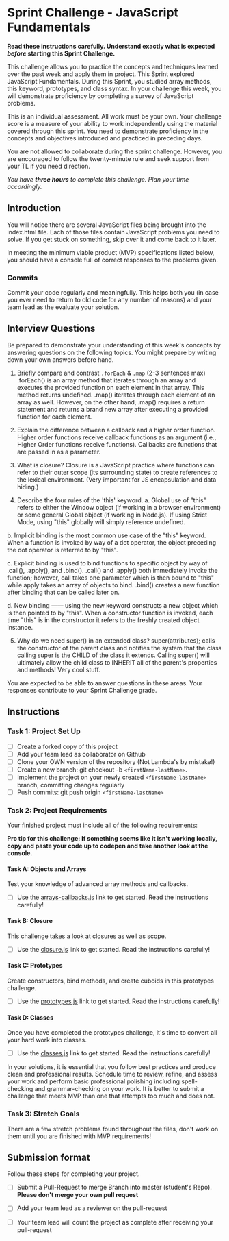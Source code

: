 # Sprint Challenge - JavaScript Fundamentals

**Read these instructions carefully. Understand exactly what is expected _before_ starting this Sprint Challenge.**

This challenge allows you to practice the concepts and techniques learned over the past week and apply them in project. This Sprint explored JavaScript Fundamentals. During this Sprint, you studied array methods, this keyword, prototypes, and class syntax. In your challenge this week, you will demonstrate proficiency by completing a survey of JavaScript problems.

This is an individual assessment. All work must be your own. Your challenge score is a measure of your ability to work independently using the material covered through this sprint. You need to demonstrate proficiency in the concepts and objectives introduced and practiced in preceding days.

You are not allowed to collaborate during the sprint challenge. However, you are encouraged to follow the twenty-minute rule and seek support from your TL if you need direction. 

_You have **three hours** to complete this challenge. Plan your time accordingly._


## Introduction

You will notice there are several JavaScript files being brought into the index.html file.  Each of those files contain JavaScript problems you need to solve.  If you get stuck on something, skip over it and come back to it later.

In meeting the minimum viable product (MVP) specifications listed below, you should have a console full of correct responses to the problems given.

### Commits

Commit your code regularly and meaningfully. This helps both you (in case you ever need to return to old code for any number of reasons) and your team lead as the evaluate your solution.

## Interview Questions

Be prepared to demonstrate your understanding of this week's concepts by answering questions on the following topics. You might prepare by writing down your own answers before hand.

1. Briefly compare and contrast `.forEach` & `.map` (2-3 sentences max)
  .forEach() is an array method that iterates through an array and executes the provided function on each element in that array. This method returns undefined.
  .map() iterates through each element of an array as well. However, on the other hand, .map() requires a return statement and returns a brand new array after executing a provided function for each element.

2. Explain the difference between a callback and a higher order function.
  Higher order functions receive callback functions as an argument (i.e., Higher Order functions receive functions). Callbacks are functions that are passed in as a parameter.

3. What is closure?
  Closure is a JavaScript practice where functions can refer to their outer scope (its surrounding state) to create references to the lexical environment. (Very important for JS encapsulation and data hiding.)

4. Describe the four rules of the 'this' keyword.
  a. Global use of "this" refers to either the Window object (if working in a browser environment) or some general Global object (if working in Node.js). If using Strict Mode, using "this" globally will simply reference undefined.

  b. Implicit binding is the most common use case of the "this" keyword. When a function is invoked by way of a dot operator, the object preceding the dot operator is referred to by "this".

  c. Explicit binding is used to bind functions to specific object by way of .call(), .apply(), and .bind(). .call() and .apply() both immediately invoke the function; however, call takes one parameter which is then bound to "this" while apply takes an array of objects to bind. 
  .bind() creates a new function after binding that can be called later on.

  d. New binding —— using the new keyword constructs a new object which is then pointed to by "this". When a constructor function is invoked, each time "this" is in the constructor it refers to the freshly created object instance.

5. Why do we need super() in an extended class?
  super(attributes); calls the constructor of the parent class and notifies the system that the class calling super is the CHILD of the class it extends. Calling super() will ultimately allow the child class to INHERIT all of the parent's properties and methods! Very cool stuff.

You are expected to be able to answer questions in these areas. Your responses contribute to your Sprint Challenge grade. 

## Instructions

### Task 1: Project Set Up

- [ ] Create a forked copy of this project
- [ ] Add your team lead as collaborator on Github
- [ ] Clone your OWN version of the repository (Not Lambda's by mistake!)
- [ ] Create a new branch: git checkout -b `<firstName-lastName>`.
- [ ] Implement the project on your newly created `<firstName-lastName>` branch, committing changes regularly
- [ ] Push commits: git push origin `<firstName-lastName>`

### Task 2: Project Requirements

Your finished project must include all of the following requirements:

**Pro tip for this challenge: If something seems like it isn't working locally, copy and paste your code up to codepen and take another look at the console.**

#### Task A: Objects and Arrays

Test your knowledge of advanced array methods and callbacks.
* [ ] Use the [arrays-callbacks.js](challenges/arrays-callbacks.js) link to get started.  Read the instructions carefully!

#### Task B: Closure

This challenge takes a look at closures as well as scope. 
* [ ] Use the [closure.js](challenges/closure.js) link to get started. Read the instructions carefully!

#### Task C: Prototypes

Create constructors, bind methods, and create cuboids in this prototypes challenge.
* [ ] Use the [prototypes.js](challenges/prototypes.js) link to get started. Read the instructions carefully!

#### Task D: Classes

Once you have completed the prototypes challenge, it's time to convert all your hard work into classes.
* [ ] Use the [classes.js](challenges/classes.js) link to get started. Read the instructions carefully!

In your solutions, it is essential that you follow best practices and produce clean and professional results. Schedule time to review, refine, and assess your work and perform basic professional polishing including spell-checking and grammar-checking on your work. It is better to submit a challenge that meets MVP than one that attempts too much and does not.

### Task 3: Stretch Goals 

There are a few stretch problems found throughout the files, don't work on them until you are finished with MVP requirements!

## Submission format

Follow these steps for completing your project.

- [ ] Submit a Pull-Request to merge <firstName-lastName> Branch into master (student's  Repo). **Please don't merge your own pull request**
- [ ] Add your team lead as a reviewer on the pull-request
- [ ] Your team lead will count the project as complete after receiving your pull-request


